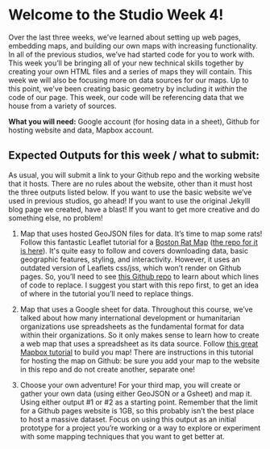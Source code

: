 # Welcome to the Studio Week 4!

Over the last three weeks, we’ve learned about setting up web pages, embedding maps, and building our own maps with increasing functionality. In all of the previous studios, we’ve had started code for you to work with. This week you’ll be bringing all of your new technical skills together by creating your own HTML files and a series of maps they will contain. This week we will also be focusing more on data sources for our maps. Up to this point, we’ve been creating basic geometry by including it *within* the code of our page. This week, our code will be referencing data that we house from a variety of sources.

**What you will need:** Google account (for hosing data in a sheet), Github for hosting website and data, Mapbox account.

## Expected Outputs for this week / what to submit:

As usual, you will submit a link to your Github repo and the working website that it hosts. There are no rules about the website, other than it must host the three outputs listed below. If you want to use the basic website we’ve used in previous studios, go ahead! If you want to use the original Jekylll blog page we created, have a blast! If you want to get more creative and do something else, no problem!

1. Map that uses hosted GeoJSON files for data. It’s time to map some rats! Follow this fantastic Leaflet tutorial for a [Boston Rat Map](http://maptimeboston.github.io/leaflet-intro/) ([the repo for it is here](https://github.com/maptimeBoston/leaflet-intro)). It's quite easy to follow and covers downloading data, basic geographic features, styling, and interactivity. However, it uses an outdated version of Leaflets css/jss, which won’t render on Github pages. So, you’ll need to see [this Github repo]( https://github.com/Shadrock/first-leaflet-map) to learn about which lines of code to replace. I suggest you start with this repo first, to get an idea of where in the tutorial you’ll need to replace things. 

2. Map that uses a Google sheet for data. Throughout this course, we’ve talked about how many international development or humanitarian organizations use spreadsheets as the fundamental format for data within their organizations. So it only makes sense to learn how to create a web map that uses a spreadsheet as its data source. Follow [this great Mapbox tutorial]( https://www.mapbox.com/impact-tools/sheet-mapper) to build you map! There are instructions in this tutorial for hosting the map on Github: be sure you add your map to the website in this repo and do not create another, separate one! 

3. Choose your own adventure! For your third map, you will create or gather your own data (using either GeoJSON or a Gsheet) and map it. Using either output #1 or #2 as a starting point. Remember that the limit for a Github pages website is 1GB, so this probably isn’t the best place to host a massive dataset. Focus on using this output as an initial prototype for a project you’re working or a way to explore or experiment with some mapping techniques that you want to get better at. 

